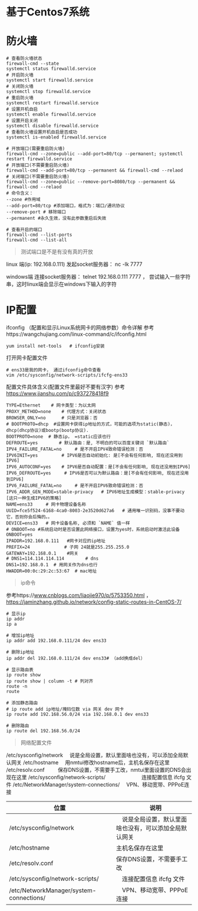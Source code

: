 # 基于Centos7系统



# 防火墙

```shell
# 查看防火墙状态
firewall-cmd --state
systemctl status firewalld.service
# 开启防火墙
systemctl start firewalld.service
# 关闭防火墙
systemctl stop firewalld.service
# 重启防火墙
systemctl restart firewalld.service
# 设置开机自启
systemctl enable firewalld.service
# 设置开启关闭
systemctl disable firewalld.service
# 查看防火墙设置开机自启是否成功
systemctl is-enabled firewalld.service

# 开放端口(需要重启防火墙)
firewall-cmd --zone=public --add-port=80/tcp --permanent; systemctl restart firewalld.service
# 开放端口(不需要重启防火墙)
firewall-cmd --add-port=80/tcp --permanent && firewall-cmd --relaod
# 关闭端口(不需要重启防火墙)
firewall-cmd --zone=public --remove-port=8080/tcp --permanent && firewall-cmd --relaod
# 命令含义：
--zone #作用域
--add-port=80/tcp #添加端口，格式为：端口/通讯协议
--remove-port # 移除端口
--permanent #永久生效，没有此参数重启后失效

# 查看开启的端口
firewall-cmd --list-ports
firewall-cmd --list-all
```



> 测试端口是不是有没有真的开放

linux 端(ip: 192.168.0.111) 发起socket服务器： nc -lk 7777

windows端 连接socket服务器： telnet 192.168.0.111 7777 ， 尝试输入一些字符串，这时linux端会显示在windows下输入的字符





# IP配置

 ifconfig （配置和显示Linux系统网卡的网络参数）命令详解 参考https://wangchujiang.com/linux-command/c/ifconfig.html

```shell
yum install net-tools   # ifconfig安装
```

打开网卡配置文件

```shell
# ens33是我的网卡， 通过ifconfig命令查看
vim /etc/sysconfig/network-scripts/ifcfg-ens33
```

配置文件具体含义(配置文件里最好不要有汉字)   参考 https://www.jianshu.com/p/c937278418f9

```shell
TYPE=Ethernet    # 网卡类型：为以太网
PROXY_METHOD=none    # 代理方式：关闭状态
BROWSER_ONLY=no      # 只是浏览器：否
# BOOTPROTO=dhcp  #设置网卡获得ip地址的方式，可能的选项为static(静态)，dhcp(dhcp协议)或bootp(bootp协议).
BOOTPROTO=none  # 静态ip， =static应该也行
DEFROUTE=yes        # 默认路由：是, 不明白的可以百度关键词 `默认路由`
IPV4_FAILURE_FATAL=no     # 是不开启IPV4致命错误检测：否
IPV6INIT=yes         # IPV6是否自动初始化: 是[不会有任何影响, 现在还没用到IPV6]
IPV6_AUTOCONF=yes    # IPV6是否自动配置：是[不会有任何影响, 现在还没用到IPV6]
IPV6_DEFROUTE=yes     # IPV6是否可以为默认路由：是[不会有任何影响, 现在还没用到IPV6]
IPV6_FAILURE_FATAL=no     # 是不开启IPV6致命错误检测：否
IPV6_ADDR_GEN_MODE=stable-privacy   # IPV6地址生成模型：stable-privacy [这只一种生成IPV6的策略]
NAME=ens33     # 网卡物理设备名称  
UUID=fce5f524-6168-4ca0-8003-2e3520d627a6   # 通用唯一识别码，没事不要动它，否则你会后悔的。。
DEVICE=ens33   # 网卡设备名称, 必须和 `NAME` 值一样
# ONBOOT=no #系统启动时是否设置此网络接口，设置为yes时，系统启动时激活此设备 
ONBOOT=yes
IPADDR=192.168.0.111   #网卡对应的ip地址
PREFIX=24             # 子网 24就是255.255.255.0
GATEWAY=192.168.0.1    #网关  
# DNS1=114.114.114.114        # dns
DNS1=192.168.0.1  # 用网关作为dns也行
HWADDR=00:0c:29:2c:53:67  # mac地址
```



> ip命令

参考https://www.cnblogs.com/liaojie970/p/5753350.html ， https://jaminzhang.github.io/network/config-static-routes-in-CentOS-7/

```shell
# 显示ip
ip addr 
ip a

# 增加ip地址
ip addr add 192.168.0.111/24 dev ens33

# 删除ip地址
ip addr del 192.168.0.111/24 dev ens33# （add换成del）

# 显示路由表
ip route show
ip route show | column -t # 列对齐
route -n 
route

# 添加静态路由
# ip route add ip地址/掩码位数 via 网关 dev 网卡
ip route add 192.168.56.0/24 via 192.168.0.1 dev ens33

# 删除路由
ip route del 192.168.56.0/24
```



> 网络配置文件

/etc/sysconfig/network  　说是全局设置，默认里面啥也没有，可以添加全局默认网关
/etc/hostname       　用nmtui修改hostname后，主机名保存在这里
/etc/resolv.conf     　　 保存DNS设置，不需要手工改，nmtui里面设置的DNS会出现在这里
/etc/sysconfig/network-scripts/　　　　　　　连接配置信息 ifcfg 文件
/etc/NetworkManager/system-connections/　 VPN、移动宽带、PPPoE连接

|位置  |　说明|
|----|----|
|/etc/sysconfig/network  |　说是全局设置，默认里面啥也没有，可以添加全局默认网关|
|/etc/hostname  | 主机名保存在这里 |
|/etc/resolv.conf  | 保存DNS设置，不需要手工改 |
|/etc/sysconfig/network-scripts/  |　连接配置信息 ifcfg 文件|
|/etc/NetworkManager/system-connections/  |　VPN、移动宽带、PPPoE连接|






